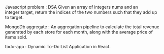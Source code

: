 Javascript problem : DSA Given an array of integers nums and an integer target, return the indices of the two
numbers such that they add up to target.

MongoDb aggregate : An aggregation pipeline to calculate the total revenue generated by each store
for each month, along with the average price of items sold.

todo-app : Dynamic To-Do List Application in React.